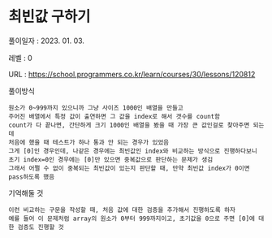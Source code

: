 # 최빈값 구하기
풀이일자 : 2023. 01. 03.  
    
레벨 : 0    

URL : https://school.programmers.co.kr/learn/courses/30/lessons/120812  
    
풀이방식    

    원소가 0~999까지 있으니까 그냥 사이즈 1000인 배열을 만들고
    주어진 배열에서 특정 값이 출연하면 그 값을 index로 해서 갯수를 count함
    count가 다 끝나면, 간단하게 크기 1000인 배열을 봤을 때 가장 큰 값인걸로 찾아주면 되는데
    처음에 했을 때 테스트가 하나 통과 안 되는 경우가 있었음
    그게 [0]인 경우인데, 나같은 경우에는 최빈값인 index와 비교하는 방식으로 진행하다보니 초기 index=0인 경우에는 [0]만 있으면 중복값으로 판단하는 문제가 생김
    그래서 어쩔 수 없이 중복되는 최빈값이 있는지 판단할 때, 만약 최빈값 index가 0이면 pass하도록 했음 


기억해둘 것  
    
    이런 비교하는 구문을 작성할 때, 처음 값에 대한 검증을 추가해서 진행하도록 하자
    예를 들어 이 문제처럼 array의 원소가 0부터 999까지이고, 초기값을 0으로 주면 [0]에 대한 검증도 진행할 것
